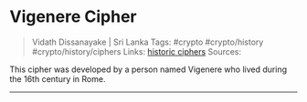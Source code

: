 # Vigenere Cipher

> Vidath Dissanayake | Sri Lanka
> Tags: #crypto #crypto/history #crypto/history/ciphers 
> Links: [historic ciphers](historic%20ciphers.md)
> Sources:

This cipher was developed by a person named Vigenere who lived during the 16th century in Rome.

---
